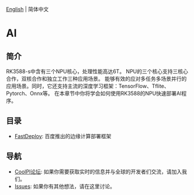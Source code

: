 [English](./README.md) | 简体中文

# AI

## 简介

RK3588-s中含有三个NPU核心，处理性能高达6T。
NPU的三个核心支持三核心合作，双核合作和独立工作三种应用场景。
能够有效的应对多任务多场景并行的应用场景。同时，它还支持主流的深度学习框架：TensorFlow、Tflite、Pytorch、Onnx等。
在本章节中你将学会如何使用RK3588的NPU快速部署AI程序。

## 目录

* [FastDeploy](./FastDeploy/README_CN.md): 百度推出的边缘计算部署框架

## 导航

* [CoolPI论坛](https://www.cool-pi.com): 如果你需要获取实时的信息并与全球的开发者们交流，请加入我们。
* [Issues](https://github.com/yanyitech/coolpi_4B_docs/issues): 如果你有其他想法，请在这里讨论。